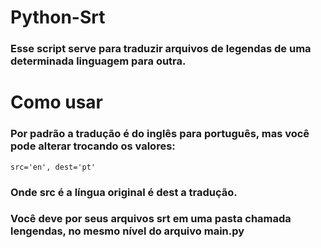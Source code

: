 # Python-Srt
### Esse script serve para traduzir arquivos de legendas de uma determinada linguagem para outra.
# Como usar
### Por padrão a tradução é do inglês para português, mas você pode alterar trocando os valores:
```
src='en', dest='pt'
```
### Onde src é a língua original é dest a tradução.
### Você deve por seus arquivos srt em uma pasta chamada lengendas, no mesmo nível do arquivo main.py
